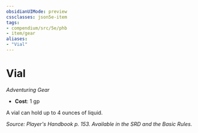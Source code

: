 ```yaml
---
obsidianUIMode: preview
cssclasses: json5e-item
tags:
- compendium/src/5e/phb
- item/gear
aliases: 
- "Vial"
---
```

# Vial
*Adventuring Gear*  

- **Cost**: 1 gp

A vial can hold up to 4 ounces of liquid.

*Source: Player's Handbook p. 153. Available in the SRD and the Basic Rules.*